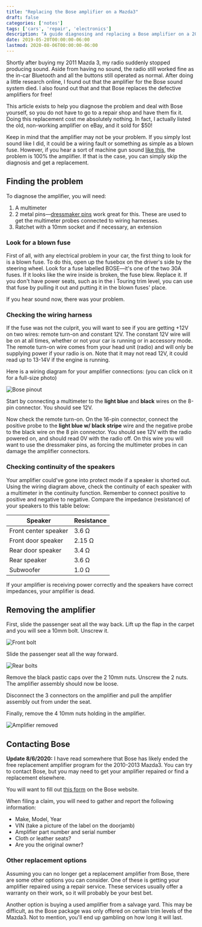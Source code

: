 ```yaml
---
title: "Replacing the Bose amplifier on a Mazda3"
draft: false
categories: ['notes']
tags: ['cars', 'repair', 'electronics']
description: "A guide diagnosing and replacing a Bose amplifier on a 2010-2013 Mazda 3"
date: 2019-05-20T00:00:00-06:00
lastmod: 2020-08-06T00:00:00-06:00
---
```


Shortly after buying my 2011 Mazda 3, my radio suddenly stopped producing sound. Aside from having no sound, the radio still worked fine as the in-car Bluetooth and all the buttons still operated as normal. After doing a little research online, I found out that the amplifier for the Bose sound system died. I also found out that and that Bose replaces the defective amplifiers for free!

This article exists to help you diagnose the problem and deal with Bose yourself, so you do not have to go to a repair shop and have them fix it. Doing this replacement cost me absolutely nothing. In fact, I actually listed the old, non-working amplifier on eBay, and it sold for $50!

Keep in mind that the amplifier may not be your problem. If you simply lost sound like I did, it could be a wiring fault or something as simple as a blown fuse. However, if you hear a sort of machine gun sound [like this](https://www.youtube.com/watch?v=6LP-JGGeBuU), the problem is 100% the amplifier. If that is the case, you can simply skip the diagnosis and get a replacement.

## Finding the problem

To diagnose the amplifier, you will need:

1. A multimeter
2. 2 metal pins&mdash;[dressmaker pins](https://www.amazon.com/Singer-Dressmaker-Pins-500-Count-Size/dp/B000PSFC46) work great for this. These are used to get the multimeter probes connected to wiring harnesses.
3. Ratchet with a 10mm socket and if necessary, an extension

### Look for a blown fuse

First of all, with any electrical problem in your car, the first thing to look for is a blown fuse. To do this, open up the fusebox on the driver's side by the steering wheel. Look for a fuse labelled BOSE&mdash;it's one of the two 30A fuses. If it looks like the wire inside is broken, the fuse blew. Replace it. If you don't have power seats, such as in the i Touring trim level, you can use that fuse by pulling it out and putting it in the blown fuses' place.

If you hear sound now, there was your problem.

### Checking the wiring harness

If the fuse was not the culprit, you will want to see if you are getting +12V on two wires: remote turn-on and constant 12V. The constant 12V wire will be on at all times, whether or not your car is running or in accessory mode. The remote turn-on wire comes from your head unit (radio) and will only be supplying power if your radio is on. Note that it may not read 12V, it could read up to 13-14V if the engine is running.

Here is a wiring diagram for your amplifier connections: (you can click on it for a full-size photo)

<!--[![Bose pinout](/img/mazda-bose-pinout.jpg)](/img/mazda-bose-pinout.jpg)-->
![Bose pinout](/img/mazda-bose-pinout.jpg)

Start by connecting a multimeter to the **light blue** and **black** wires on the 8-pin connector. You should see 12V.

Now check the remote turn-on. On the 16-pin connector, connect the positive probe to the **light blue w/ black stripe** wire and the negative probe to the black wire on the 8 pin connector. You should see 12V with the radio powered on, and should read 0V with the radio off. On this wire you will want to use the dressmaker pins, as forcing the multimeter probes in can damage the amplifier connectors.

### Checking continuity of the speakers

Your amplifier could've gone into protect mode if a speaker is shorted out. Using the wiring diagram above, check the continuity of each speaker with a multimeter in the continuity function. Remember to connect positive to positive and negative to negative. Compare the impedance (resistance) of your speakers to this table below:

Speaker                 | Resistance
------------------------|-----------
Front center speaker    | 3.6 &Omega;
Front door speaker      | 2.15 &Omega;
Rear door speaker       | 3.4 &Omega;
Rear speaker            | 3.6 &Omega;
Subwoofer               | 1.0 &Omega;

If your amplifier is receiving power correctly and the speakers have correct impedances, your amplifier is dead.

## Removing the amplifier

First, slide the passenger seat all the way back. Lift up the flap in the carpet and you will see a 10mm bolt. Unscrew it.

![Front bolt](/img/mazda-bose-front.jpg)

Slide the passenger seat all the way forward.

![Rear bolts](/img/mazda-bose-rear.jpg)

Remove the black pastic caps over the 2 10mm nuts. Unscrew the 2 nuts. The amplifier assembly should now be loose.

Disconnect the 3 connectors on the amplifier and pull the amplifier assembly out from under the seat.

Finally, remove the 4 10mm nuts holding in the amplifier.

![Amplifier removed](/img/mazda-bose-amplifier.jpg)

## Contacting Bose

**Update 8/6/2020:** I have read somewhere that Bose has likely ended the free replacement amplifier program for the 2010-2013 Mazda3. You can try to contact Bose, but you may need to get your amplifier repaired or find a replacement elsewhere.

You will want to fill out [this form](https://automotive.bose.com/contact-us) on the Bose website. 

When filing a claim, you will need to gather and report the following information:

* Make, Model, Year
* VIN (take a picture of the label on the doorjamb)
* Amplifier part number and serial number
* Cloth or leather seats?
* Are you the original owner?

### Other replacement options

Assuming you can no longer get a replacement amplifier from Bose, there are some other options you can consider. One of these is getting your amplifier repaired using a repair service. These services usually offer a warranty on their work, so it will probably be your best bet.

Another option is buying a used amplifier from a salvage yard. This may be difficult, as the Bose package was only offered on certain trim levels of the Mazda3. Not to mention, you'll end up gambling on how long it will last.
